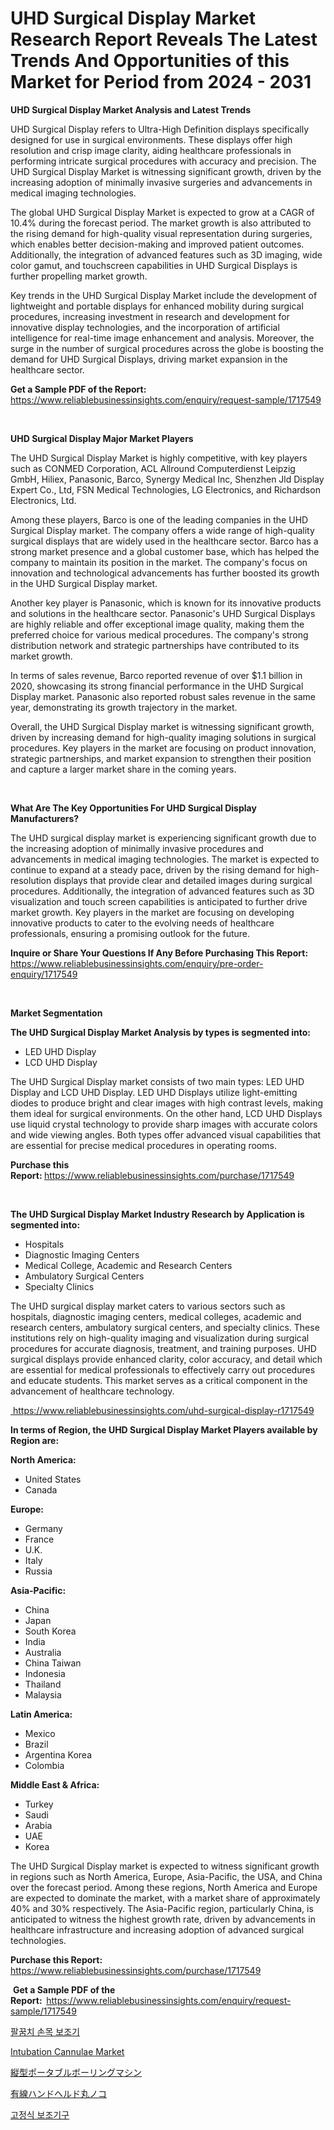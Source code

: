 <p><h1>UHD Surgical Display Market Research Report Reveals The Latest Trends And Opportunities of this Market for Period from 2024 - 2031</h1></p><p><strong>UHD Surgical Display Market Analysis and Latest Trends</strong></p>
<p><p>UHD Surgical Display refers to Ultra-High Definition displays specifically designed for use in surgical environments. These displays offer high resolution and crisp image clarity, aiding healthcare professionals in performing intricate surgical procedures with accuracy and precision. The UHD Surgical Display Market is witnessing significant growth, driven by the increasing adoption of minimally invasive surgeries and advancements in medical imaging technologies.</p><p>The global UHD Surgical Display Market is expected to grow at a CAGR of 10.4% during the forecast period. The market growth is also attributed to the rising demand for high-quality visual representation during surgeries, which enables better decision-making and improved patient outcomes. Additionally, the integration of advanced features such as 3D imaging, wide color gamut, and touchscreen capabilities in UHD Surgical Displays is further propelling market growth.</p><p>Key trends in the UHD Surgical Display Market include the development of lightweight and portable displays for enhanced mobility during surgical procedures, increasing investment in research and development for innovative display technologies, and the incorporation of artificial intelligence for real-time image enhancement and analysis. Moreover, the surge in the number of surgical procedures across the globe is boosting the demand for UHD Surgical Displays, driving market expansion in the healthcare sector.</p></p>
<p><strong>Get a Sample PDF of the Report:&nbsp;</strong> <a href="https://www.reliablebusinessinsights.com/enquiry/request-sample/1717549">https://www.reliablebusinessinsights.com/enquiry/request-sample/1717549</a></p>
<p>&nbsp;</p>
<p><strong>UHD Surgical Display Major Market Players</strong></p>
<p><p>The UHD Surgical Display Market is highly competitive, with key players such as CONMED Corporation, ACL Allround Computerdienst Leipzig GmbH, Hiliex, Panasonic, Barco, Synergy Medical Inc, Shenzhen Jld Display Expert Co., Ltd, FSN Medical Technologies, LG Electronics, and Richardson Electronics, Ltd.</p><p>Among these players, Barco is one of the leading companies in the UHD Surgical Display market. The company offers a wide range of high-quality surgical displays that are widely used in the healthcare sector. Barco has a strong market presence and a global customer base, which has helped the company to maintain its position in the market. The company's focus on innovation and technological advancements has further boosted its growth in the UHD Surgical Display market.</p><p>Another key player is Panasonic, which is known for its innovative products and solutions in the healthcare sector. Panasonic's UHD Surgical Displays are highly reliable and offer exceptional image quality, making them the preferred choice for various medical procedures. The company's strong distribution network and strategic partnerships have contributed to its market growth.</p><p>In terms of sales revenue, Barco reported revenue of over $1.1 billion in 2020, showcasing its strong financial performance in the UHD Surgical Display market. Panasonic also reported robust sales revenue in the same year, demonstrating its growth trajectory in the market.</p><p>Overall, the UHD Surgical Display market is witnessing significant growth, driven by increasing demand for high-quality imaging solutions in surgical procedures. Key players in the market are focusing on product innovation, strategic partnerships, and market expansion to strengthen their position and capture a larger market share in the coming years.</p></p>
<p>&nbsp;</p>
<p><strong>What Are The Key Opportunities For UHD Surgical Display Manufacturers?</strong></p>
<p><p>The UHD surgical display market is experiencing significant growth due to the increasing adoption of minimally invasive procedures and advancements in medical imaging technologies. The market is expected to continue to expand at a steady pace, driven by the rising demand for high-resolution displays that provide clear and detailed images during surgical procedures. Additionally, the integration of advanced features such as 3D visualization and touch screen capabilities is anticipated to further drive market growth. Key players in the market are focusing on developing innovative products to cater to the evolving needs of healthcare professionals, ensuring a promising outlook for the future.</p></p>
<p><strong>Inquire or Share Your Questions If Any Before Purchasing This Report:</strong> <a href="https://www.reliablebusinessinsights.com/enquiry/pre-order-enquiry/1717549">https://www.reliablebusinessinsights.com/enquiry/pre-order-enquiry/1717549</a></p>
<p>&nbsp;</p>
<p><strong>Market Segmentation</strong></p>
<p><strong>The UHD Surgical Display Market Analysis by types is segmented into:</strong></p>
<p><ul><li>LED UHD Display</li><li>LCD UHD Display</li></ul></p>
<p><p>The UHD Surgical Display market consists of two main types: LED UHD Display and LCD UHD Display. LED UHD Displays utilize light-emitting diodes to produce bright and clear images with high contrast levels, making them ideal for surgical environments. On the other hand, LCD UHD Displays use liquid crystal technology to provide sharp images with accurate colors and wide viewing angles. Both types offer advanced visual capabilities that are essential for precise medical procedures in operating rooms.</p></p>
<p><strong>Purchase this Report:&nbsp;</strong><a href="https://www.reliablebusinessinsights.com/purchase/1717549">https://www.reliablebusinessinsights.com/purchase/1717549</a></p>
<p>&nbsp;</p>
<p><strong>The UHD Surgical Display Market Industry Research by Application is segmented into:</strong></p>
<p><ul><li>Hospitals</li><li>Diagnostic Imaging Centers</li><li>Medical College, Academic and Research Centers</li><li>Ambulatory Surgical Centers</li><li>Specialty Clinics</li></ul></p>
<p><p>The UHD surgical display market caters to various sectors such as hospitals, diagnostic imaging centers, medical colleges, academic and research centers, ambulatory surgical centers, and specialty clinics. These institutions rely on high-quality imaging and visualization during surgical procedures for accurate diagnosis, treatment, and training purposes. UHD surgical displays provide enhanced clarity, color accuracy, and detail which are essential for medical professionals to effectively carry out procedures and educate students. This market serves as a critical component in the advancement of healthcare technology.</p></p>
<p><a href="https://www.reliablebusinessinsights.com/uhd-surgical-display-r1717549">&nbsp;https://www.reliablebusinessinsights.com/uhd-surgical-display-r1717549</a></p>
<p><strong>In terms of Region, the UHD Surgical Display Market Players available by Region are:</strong></p>
<p>
    <p> <strong> North America: </strong>
        <ul>
            <li>United States</li>
            <li>Canada</li>
        </ul>
        </p> 
    <p> <strong> Europe: </strong>
        <ul>
            <li>Germany</li>
            <li>France</li>
            <li>U.K.</li>
            <li>Italy</li>
            <li>Russia</li>
        </ul>
        </p> 
    <p> <strong> Asia-Pacific: </strong>
        <ul>
            <li>China</li>
            <li>Japan</li>
            <li>South Korea</li>
            <li>India</li>
            <li>Australia</li>
            <li>China Taiwan</li>
            <li>Indonesia</li>
            <li>Thailand</li>
            <li>Malaysia</li>
        </ul>
        </p> 
    <p> <strong> Latin America: </strong>
        <ul>
            <li>Mexico</li>
            <li>Brazil</li>
            <li>Argentina Korea</li>
            <li>Colombia</li>
        </ul>
        </p> 
    <p> <strong> Middle East & Africa: </strong>
        <ul>
            <li>Turkey</li>
            <li>Saudi</li>
            <li>Arabia</li>
            <li>UAE</li>
            <li>Korea</li>
        </ul>
    </p>
    </p>
<p><p>The UHD Surgical Display market is expected to witness significant growth in regions such as North America, Europe, Asia-Pacific, the USA, and China over the forecast period. Among these regions, North America and Europe are expected to dominate the market, with a market share of approximately 40% and 30% respectively. The Asia-Pacific region, particularly China, is anticipated to witness the highest growth rate, driven by advancements in healthcare infrastructure and increasing adoption of advanced surgical technologies.</p></p>
<p><strong>Purchase this Report: </strong><a href="https://www.reliablebusinessinsights.com/purchase/1717549">https://www.reliablebusinessinsights.com/purchase/1717549</a></p>
<p>&nbsp;<strong>Get a Sample PDF of the Report:&nbsp;&nbsp;</strong><a href="https://www.reliablebusinessinsights.com/enquiry/request-sample/1717549">https://www.reliablebusinessinsights.com/enquiry/request-sample/1717549</a></p>
<p><strong></strong></p>
<p><p><a href="https://github.com/darrellockm3ytan895656/Market-Research-Report-List-2/blob/main/4136075101940.md">팔꿈치 손목 보조기</a></p><p><a href="https://github.com/JuliaFadel1922/Market-Research-Report-List-1/blob/main/intubation-cannulae-market.md">Intubation Cannulae Market</a></p><p><a href="https://github.com/DemarcusKuhlman/Market-Research-Report-List-1/blob/main/6981577107654.md">縦型ポータブルボーリングマシン</a></p><p><a href="https://github.com/DudleyFerry/Market-Research-Report-List-1/blob/main/6559433107655.md">有線ハンドヘルド丸ノコ</a></p><p><a href="https://github.com/Penelolack456456/Market-Research-Report-List-2/blob/main/9156021101939.md">고정식 보조기구</a></p></p>